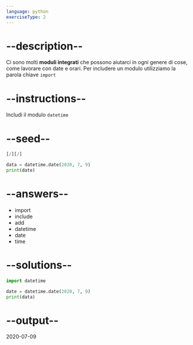```yaml
---
language: python
exerciseType: 2
---
```


# --description--

Ci sono molti __moduli integrati__ che possono aiutarci in ogni genere di cose, come lavorare con date e orari.
Per includere un modulo utilizziamo la parola chiave `import`

# --instructions--

Includi il modulo `datetime`

# --seed--

```python
[/][/]

data = datetime.date(2020, 7, 9)
print(date)
```

# --answers--

- import 
- include
- add
- datetime
- date
- time

# --solutions--

```python
import datetime

date = datetime.date(2020, 7, 9)
print(data)
```

# --output--

2020-07-09
